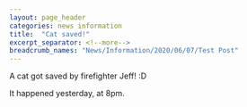 ```yaml
---
layout: page_header
categories: news information
title:  "Cat saved!"
excerpt_separator: <!--more-->
breadcrumb_names: "News/Information/2020/06/07/Test Post"
---
```


A cat got saved by firefighter Jeff! :D
<!--more-->
It happened yesterday, at 8pm.
